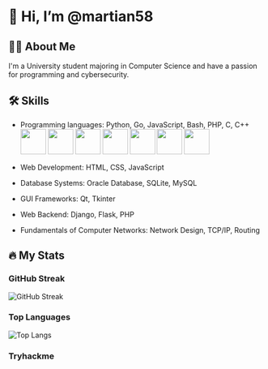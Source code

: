# 👋 Hi, I’m @martian58

## 👨‍💻 About Me

I'm a University student majoring in Computer Science and have a passion for programming and cybersecurity.

## 🛠️ Skills

- Programming languages: Python, Go, JavaScript, Bash, PHP, C, C++
<img src="https://upload.wikimedia.org/wikipedia/commons/c/c3/Python-logo-notext.svg" width="50" height="50"> <!-- Python -->
<img src="https://upload.wikimedia.org/wikipedia/commons/0/05/Go_Logo_Blue.svg" width="50" height="50"> <!-- Go -->
<img src="https://upload.wikimedia.org/wikipedia/commons/9/99/Unofficial_JavaScript_logo_2.svg" width="50" height="50"> <!-- JavaScript -->
<img src="https://upload.wikimedia.org/wikipedia/commons/4/4b/Bash_Logo_Colored.svg" width="50" height="50"> <!-- Bash -->
<img src="https://upload.wikimedia.org/wikipedia/commons/2/27/PHP-logo.svg" width="50" height="50"> <!-- PHP -->
<img src="https://upload.wikimedia.org/wikipedia/commons/1/19/C_Logo.png" width="50" height="50"> <!-- C -->
<img src="https://upload.wikimedia.org/wikipedia/commons/1/18/ISO_C%2B%2B_Logo.svg" width="50" height="50"> <!-- C++ -->


- Web Development: HTML, CSS, JavaScript
- Database Systems: Oracle Database, SQLite, MySQL
- GUI Frameworks: Qt, Tkinter
- Web Backend: Django, Flask, PHP
- Fundamentals of Computer Networks: Network Design, TCP/IP, Routing

## 🔥 My Stats

### GitHub Streak

![GitHub Streak](https://github-readme-streak-stats.herokuapp.com/?user=martian58)

### Top Languages

![Top Langs](https://github-readme-stats.vercel.app/api/top-langs/?username=martian58&layout=compact)

### Tryhackme
<script src="https://tryhackme.com/badge/2713066"></script>
